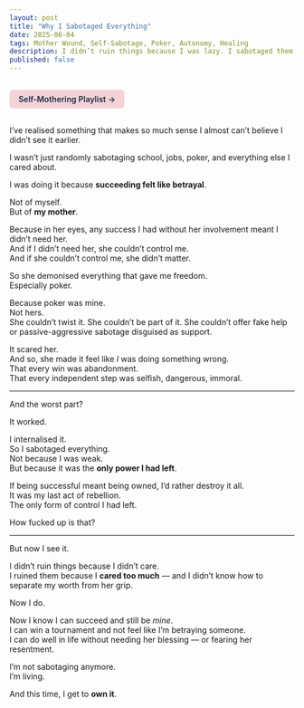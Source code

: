 ```yaml
---
layout: post
title: "Why I Sabotaged Everything"
date: 2025-06-04
tags: Mother Wound, Self-Sabotage, Poker, Autonomy, Healing
description: I didn’t ruin things because I was lazy. I sabotaged them because it was the only way I knew how to say no.
published: false
---
```


<a href="https://music.youtube.com/playlist?list=PLuO5E1rh5RqIzePJeOjdXo62gwnYJ748_&si=NvtF0mzI9Sx2IoPu&shuffle=1" 
   target="_blank" 
   class="back-button"
   style="display:inline-block; margin: 1rem auto; background-color: #F4D3D8; color: #1A2D41; padding: 0.5rem 1rem; border-radius: 6px; font-weight: 600; text-decoration: none;">
  Self‑Mothering Playlist →
</a>

I’ve realised something that makes so much sense I almost can’t believe I didn’t see it earlier.

I wasn’t just randomly sabotaging school, jobs, poker, and everything else I cared about.

I was doing it because **succeeding felt like betrayal**.

Not of myself.  
But of **my mother**.

Because in her eyes, any success I had without her involvement meant I didn’t need her.  
And if I didn’t need her, she couldn’t control me.  
And if she couldn’t control me, she didn’t matter.

So she demonised everything that gave me freedom.  
Especially poker.

Because poker was mine.  
Not hers.  
She couldn’t twist it. She couldn’t be part of it. She couldn’t offer fake help or passive-aggressive sabotage disguised as support.

It scared her.  
And so, she made it feel like *I* was doing something wrong.  
That every win was abandonment.  
That every independent step was selfish, dangerous, immoral.

---

And the worst part?

It worked.

I internalised it.  
So I sabotaged everything.  
Not because I was weak.  
But because it was the **only power I had left**.

If being successful meant being owned, I’d rather destroy it all.  
It was my last act of rebellion.  
The only form of control I had left.

How fucked up is that?

---

But now I see it.

I didn’t ruin things because I didn’t care.  
I ruined them because I **cared too much** — and I didn’t know how to separate my worth from her grip.

Now I do.

Now I know I can succeed and still be *mine*.  
I can win a tournament and not feel like I’m betraying someone.  
I can do well in life without needing her blessing — or fearing her resentment.

I’m not sabotaging anymore.  
I’m living.

And this time, I get to **own it**.
